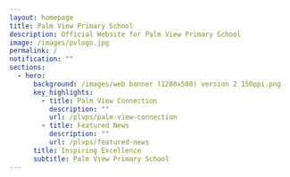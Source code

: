 ```yaml
---
layout: homepage
title: Palm View Primary School
description: Official Website for Palm View Primary School
image: /images/pvlogo.jpg
permalink: /
notification: ""
sections:
  - hero:
      background: /images/web banner (1280x580) version 2 150ppi.png
      key_highlights:
        - title: Palm View Connection
          description: ""
          url: /plvps/palm-view-connection
        - title: Featured News
          description: ""
          url: /plvps/featured-news
      title: Inspiring Excellence
      subtitle: Palm View Primary School
---
```


